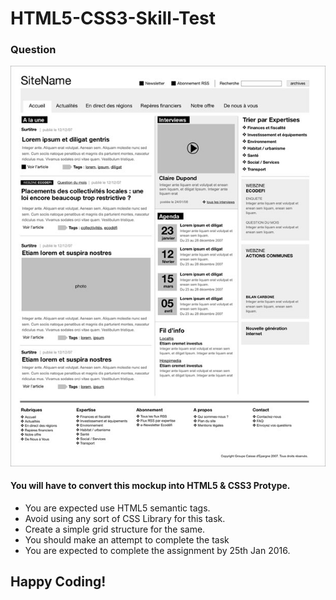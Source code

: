 # HTML5-CSS3-Skill-Test
### Question
![Wireframe](https://github.com/codejets/HTML5-CSS3-Skill-Test/blob/master/wireframe.jpg "Wireframe for HTML Convertion")

#### You will have to convert this mockup into HTML5 & CSS3 Protype. 
* You are expected use HTML5 semantic tags.
* Avoid using any sort of CSS Library for this task.
* Create a simple grid structure for the same.
* You should make an attempt to complete the task
* You are expected to complete the assignment by 25th Jan 2016.


## Happy Coding!
